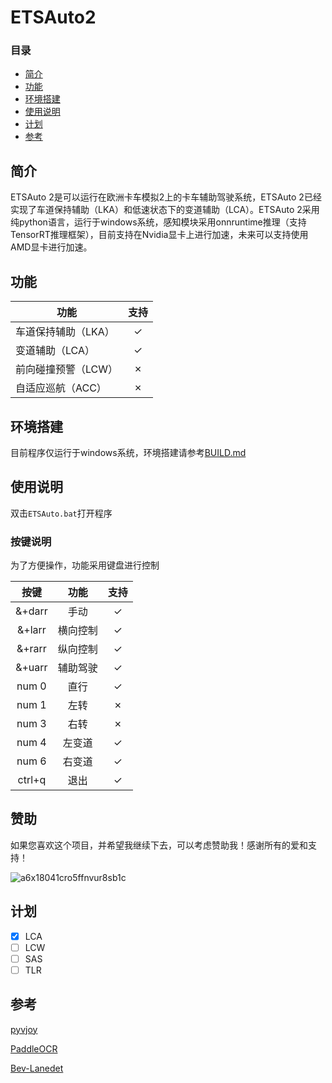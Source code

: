 # ETSAuto2
### 目录
+ [简介](#简介)
+ [功能](#功能)
+ [环境搭建](#环境搭建)
+ [使用说明](#使用说明)
+ [计划](#计划)
+ [参考](#参考)

## 简介
ETSAuto 2是可以运行在欧洲卡车模拟2上的卡车辅助驾驶系统，ETSAuto 2已经实现了车道保持辅助（LKA）和低速状态下的变道辅助（LCA）。ETSAuto 2采用纯python语言，运行于windows系统，感知模块采用onnruntime推理（支持TensorRT推理框架），目前支持在Nvidia显卡上进行加速，未来可以支持使用AMD显卡进行加速。

## 功能
| 功能               | 支持  |
| ---                | :---: |
| 车道保持辅助（LKA） | ✓     |
| 变道辅助（LCA）     | ✓    |
| 前向碰撞预警（LCW） | ✗    |
| 自适应巡航（ACC）   | ✗    |

## 环境搭建
目前程序仅运行于windows系统，环境搭建请参考[BUILD.md](https://github.com/Yutong-gannis/ETSAuto/blob/v2.0dev/BUILD.md)

## 使用说明
双击`ETSAuto.bat`打开程序

### 按键说明
为了方便操作，功能采用键盘进行控制

| 按键   | 功能     | 支持  |
| :---:  | :---:    | :---: |
| &+darr | 手动     | ✓     |
| &+larr | 横向控制 | ✓     |
| &+rarr | 纵向控制 | ✓     |
| &+uarr | 辅助驾驶 | ✓     |
| num 0  | 直行     | ✓     |
| num 1  | 左转     | ✗     |
| num 3  | 右转     | ✗     |
| num 4  | 左变道   | ✓     |
| num 6  | 右变道   | ✓     |
| ctrl+q | 退出     | ✓     |



## 赞助
如果您喜欢这个项目，并希望我继续下去，可以考虑赞助我！感谢所有的爱和支持！

![a6x18041cro5ffnvur8sb1c](https://github.com/Yutong-gannis/ETSAuto/assets/69740611/11d36472-3cfa-42bc-b8ef-f71576f872c7)

## 计划
- [x] LCA
- [ ] LCW
- [ ] SAS
- [ ] TLR

## 参考
[pyvjoy](https://github.com/tidzo/pyvjoy)

[PaddleOCR](https://github.com/PaddlePaddle/PaddleOCR)

[Bev-Lanedet](]https://github.com/gigo-team/bev_lane_det)
